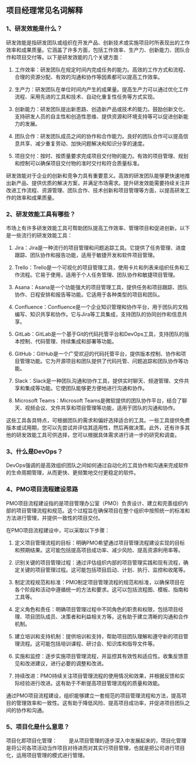 ## 项目经理常见名词解释

### 1、研发效能是什么？

研发效能是指研发团队或组织在开发产品、创新技术或实施项目时所表现出的工作效率和成果质量。它涵盖了许多方面，包括工作效率、生产力、创新能力、团队合作和项目交付等。以下是研发效能的几个关键方面：

1. 工作效率：研发团队在规定时间内完成任务的能力。高效的工作方式和流程、合理的资源分配、有效的沟通和协作等因素都可以提高工作效率。

2. 生产力：研发团队在单位时间内产生的成果量。提高生产力可以通过优化工作流程、采用先进的工具和技术、自动化重复性任务等方式实现。

3. 创新能力：研发团队提出新思路、创造新产品或技术的能力。鼓励创新文化、支持研发人员的自主性和创造性思维、提供资源和环境支持等可以促进创新能力的发展。

4. 团队合作：研发团队成员之间的协作和合作能力。良好的团队合作可以提高信息共享、减少重复劳动、加快问题解决和知识分享的速度。

5. 项目交付：按时、按质量要求完成项目交付物的能力。有效的项目管理、规划和控制可以确保项目交付物的准时交付和符合质量标准。

研发效能对于企业的创新和竞争力具有重要意义。高效的研发团队能够更快速地推出新产品、提供优质的解决方案，并满足市场需求。提升研发效能需要持续关注并改进工作流程、资源管理、团队合作、技术创新和项目管理等方面，以提高研发工作的效率和成果质量。


### 2、研发效能工具有哪些？
市场上有许多研发效能工具可帮助团队提高工作效率、管理项目和促进创新。以下是一些流行的研发效能工具：

1. Jira：Jira是一种流行的项目管理和问题追踪工具。它提供了任务管理、进度跟踪、团队协作和报告功能，适用于敏捷开发和软件项目管理。

2. Trello：Trello是一个可视化的项目管理工具，使用卡片和列表来组织任务和工作流程。它易于使用，适用于个人任务管理、团队协作和敏捷项目管理。

3. Asana：Asana是一个功能强大的项目管理工具，提供任务和项目跟踪、团队协作、日程安排和报告等功能。它适用于各种类型的项目和团队。

4. Confluence：Confluence是一个企业知识管理和协作平台，用于团队的文档编写、知识共享和协作。它与Jira等工具集成，支持团队的协同创作和信息共享。

5. GitLab：GitLab是一个基于Git的代码托管平台和DevOps工具，支持团队的版本控制、代码管理、持续集成和部署等功能。

6. GitHub：GitHub是一个广受欢迎的代码托管平台，提供版本控制、协作和项目管理功能。它为开源项目和团队提供了代码托管、问题追踪和团队协作等功能。

7. Slack：Slack是一种团队沟通和协作工具，提供实时聊天、频道管理、文件共享和集成等功能。它使团队能够更方便地进行沟通和协作。

8. Microsoft Teams：Microsoft Teams是微软提供的团队协作平台，结合了聊天、视频会议、文件共享和项目管理等功能，适用于团队的沟通和协作。

这些工具各具特点，可根据团队的需求和偏好选择适合的工具。一些工具提供免费版本或试用期，您可以先尝试并评估其适用性，然后再做决策。此外，还有许多其他的研发效能工具可供选择，您可以根据具体需求进行进一步的研究和调查。


### 3、什么是DevOps？

DevOps强调的是高效组织团队之间如何通过自动化的工具协作和沟通来完成软件的生命周期管理，从而更快、更频繁地交付更稳定的软件。

### 4、PMO项目流程建设思路

PMO项目流程建设指的是项目管理办公室（PMO）负责设计、建立和完善组织内部的项目管理流程和规范。这个过程旨在确保项目在整个组织中按照统一的标准和方法进行管理，并提供一致性的项目交付。

在PMO项目流程建设中，可以采取以下步骤：

1. 定义项目管理流程的目标：明确PMO希望通过项目管理流程建设实现的目标和预期结果。这可能包括提高项目成功率、减少风险、提高资源利用率等。

2. 识别关键的项目管理过程：通过评估组织内部的项目管理实践和现有流程，确定关键的项目管理过程。这可能包括项目启动、计划、执行、监控和收尾等。

3. 制定流程规范和标准：PMO制定项目管理流程的规范和标准，以确保项目在各个阶段和活动中遵循统一的方法和要求。这可以包括流程图、模板、指南和工具等。

4. 定义角色和责任：明确项目管理过程中不同角色的职责和权限，包括项目经理、项目团队成员、决策者和利益相关方等。这有助于建立清晰的沟通和合作机制。

5. 建立培训和支持机制：提供培训和支持，帮助项目团队理解和遵守新的项目管理流程。这可能包括培训课程、研讨会、知识库和指导文件等。

6. 实施和监控：逐步实施项目管理流程，并监控其有效性和适应性。收集反馈意见和改进建议，进行必要的调整和改进。

7. 持续改进：PMO持续关注项目管理流程的使用情况和效果，并根据反馈和实际经验进行改进。这有助于不断提高项目管理流程的质量和效能。

通过PMO项目流程建设，组织能够建立一套规范的项目管理流程和方法，提高项目的管理效率和一致性。这有助于降低风险、提高项目成功率，并促进项目团队之间的协作和沟通。


### 5、项目化是什么意思？

项目化即项目化管理：
　　是从项目管理的逐步深入中发展起来的，项目化管理是将公司各项活动当作项目对待进而对其实行项目管理，也就是把公司进行项目化，运用项目管理的模式进行管理。